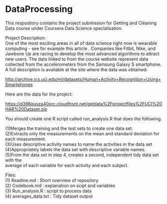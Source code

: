 # DataProcessing

This respository contains the project submission for Getting and Cleaning Data course under Coursera Data Science specialisation.

Project Description:                                                                                                   
One of the most exciting areas in all of data science right now is wearable computing - see for example this article . Companies like Fitbit, Nike, and Jawbone Up are racing to develop the most advanced algorithms to attract new users. The data linked to from the course website represent data collected from the accelerometers from the Samsung Galaxy S smartphone. A full description is available at the site where the data was obtained:

http://archive.ics.uci.edu/ml/datasets/Human+Activity+Recognition+Using+Smartphones

Here are the data for the project:

https://d396qusza40orc.cloudfront.net/getdata%2Fprojectfiles%2FUCI%20HAR%20Dataset.zip

 You should create one R script called run_analysis.R that does the following. 

(1)Merges the training and the test sets to create one data set.                                                      
(2)Extracts only the measurements on the mean and standard deviation for each measurement.                            
(3)Uses descriptive activity names to name the activities in the data set                                             
(4)Appropriately labels the data set with descriptive variable names.                                                 
(5)From the data set in step 4, creates a second, independent tidy data set with the                                  
average of each variable for each activity and each subject.                                                          

Files:                                                                                                                
(1) Readme.md : Short overview of repository                                                                          
(2) Codebook.md : explanation on scipt and variables                                                                  
(3) Run_analysis.R : script to process data                                                                           
(4) averages_data.txt : Tidy dataset output                                                                           
